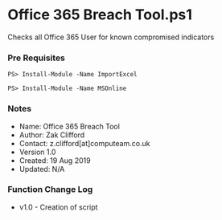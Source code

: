 # Office 365 Breach Tool.ps1

Checks all Office 365 User for known compromised indicators

### Pre Requisites 

```
PS> Install-Module -Name ImportExcel
```
```
PS> Install-Module -Name MSOnline 
```

### Notes
- Name: Office 365 Breach Tool
- Author: Zak Clifford 
- Contact:  z.clifford[at]computeam.co.uk
- Version 1.0
- Created: 19 Aug 2019
- Updated: N/A

### Function Change Log 
- v1.0 - Creation of script
